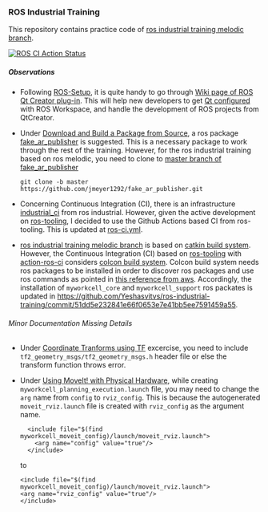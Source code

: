 ### ROS Industrial Training

This repository contains practice code of [ros industrial training melodic branch](https://industrial-training-master.readthedocs.io/en/melodic/).

[![ROS CI Action Status](https://github.com/Yeshasvitvs/ros-industrial-training/workflows/ROS%20CI/badge.svg)](https://github.com/Yeshasvitvs/ros-industrial-training/actions?query=workflow%3A%22ROS+CI%22)

##### Observations

- Following [ROS-Setup](https://industrial-training-master.readthedocs.io/en/melodic/_source/session1/ROS-Setup.html), it is quite handy to go through [Wiki page of ROS Qt Creator plug-in](https://ros-qtc-plugin.readthedocs.io/en/latest/index.html). This will help new developers to get [Qt configured](https://ros-qtc-plugin.readthedocs.io/en/latest/_source/Import-ROS-Workspace.html) with ROS Workspace, and handle the development of ROS projects from QtCreator.

- Under [Download and Build a Package from Source](https://industrial-training-master.readthedocs.io/en/melodic/_source/session1/Installing-Existing-Packages.html#download-and-build-a-package-from-source), a ros package [fake_ar_publisher](https://github.com/ros-industrial/fake_ar_publisher) is suggested. This is a necessary package to work through the rest of the training. However, for the ros industrial training based on ros melodic, you need to clone to [master branch of fake_ar_publisher](https://github.com/ros-industrial/fake_ar_publisher/tree/master)

  `git clone -b master https://github.com/jmeyer1292/fake_ar_publisher.git`

- Concerning Continuous Integration (CI), there is an infrastructure [industrial_ci](https://github.com/ros-industrial/industrial_ci) from ros industrial. However, given the active development on [ros-tooling](https://github.com/ros-tooling), I decided to use the Github Actions based CI from ros-tooling. This is updated at [ros-ci.yml](.github/workflows/ros-ci.yml).


- [ros industrial training melodic branch](https://industrial-training-master.readthedocs.io/en/melodic/) is based on [catkin build system](http://wiki.ros.org/catkin/Tutorials). However, the Continuous Integration (CI) based on [ros-tooling](https://github.com/ros-tooling) with [action-ros-ci](https://github.com/ros-tooling/action-ros-ci) considers [colcon build system](https://index.ros.org/doc/ros2/Tutorials/Colcon-Tutorial/). Colcon build system needs ros packages to be installed in order to discover ros packages and use ros commands as pointed in [this reference from aws](https://docs.aws.amazon.com/robomaker/latest/dg/troubleshooting-colcon.html). Accordingly, the installation of `myworkcell_core` and `myworkcell_support` ros packates is updated in https://github.com/Yeshasvitvs/ros-industrial-training/commit/51dd5e232841e66f0653e7e41bb5ee7591459a55.

###### Minor Documentation Missing Details

- Under [Coordinate Tranforms using TF](https://industrial-training-master.readthedocs.io/en/melodic/_source/session3/Coordinate-Transforms-using-TF.html#scan-n-plan-application-guidance) excercise, you need to include `tf2_geometry_msgs/tf2_geometry_msgs.h` header file or else the transform function throws error.

- Under [Using MoveIt! with Physical Hardware](https://industrial-training-master.readthedocs.io/en/melodic/_source/session3/Build-a-Moveit!-Package.html#using-moveit-with-physical-hardware), while creating `myworkcell_planning_execution.launch` file, you may need to change the `arg` name from `config` to `rviz_config`. This is because the autogenerated `moveit_rviz.launch` file is created with `rviz_config` as the argument name.

  ```
    <include file="$(find myworkcell_moveit_config)/launch/moveit_rviz.launch">
      <arg name="config" value="true"/>
    </include>
    ```

    to

    ```
    <include file="$(find myworkcell_moveit_config)/launch/moveit_rviz.launch">
    <arg name="rviz_config" value="true"/>
    </include>
    ```
